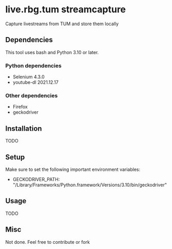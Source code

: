 # live.rbg.tum streamcapture
Capture livestreams from TUM and store them locally

## Dependencies
This tool uses bash and Python 3.10 or later.
### Python dependencies
- Selenium 4.3.0
- youtube-dl 2021.12.17

### Other dependencies
- Firefox
- geckodriver

## Installation
TODO

## Setup 
Make sure to set the following important environment variables:
- GECKODRIVER_PATH: "/Library/Frameworks/Python.framework/Versions/3.10/bin/geckodriver" 


## Usage
TODO

## Misc
Not done. Feel free to contribute or fork

